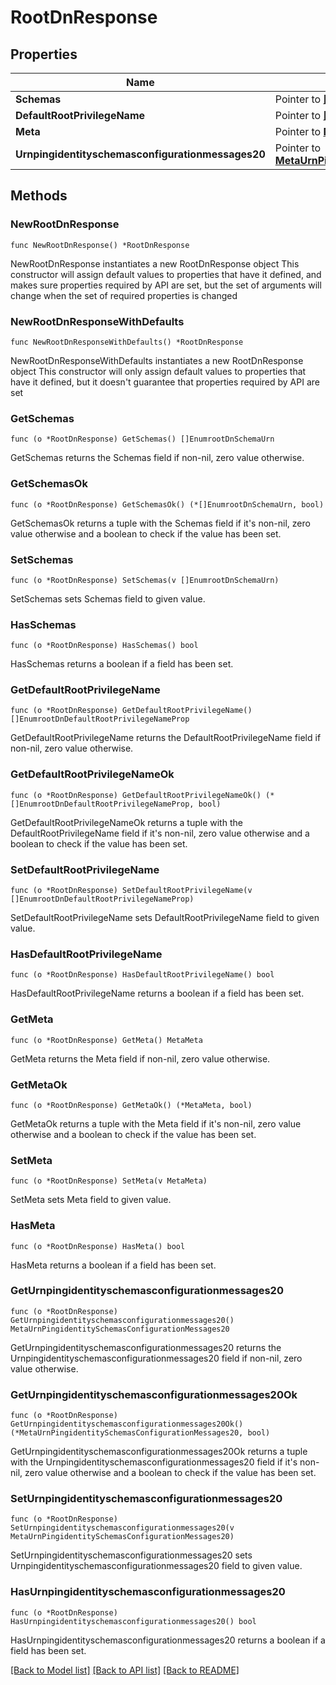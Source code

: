 # RootDnResponse

## Properties

Name | Type | Description | Notes
------------ | ------------- | ------------- | -------------
**Schemas** | Pointer to [**[]EnumrootDnSchemaUrn**](EnumrootDnSchemaUrn.md) |  | [optional] 
**DefaultRootPrivilegeName** | Pointer to [**[]EnumrootDnDefaultRootPrivilegeNameProp**](EnumrootDnDefaultRootPrivilegeNameProp.md) |  | [optional] 
**Meta** | Pointer to [**MetaMeta**](MetaMeta.md) |  | [optional] 
**Urnpingidentityschemasconfigurationmessages20** | Pointer to [**MetaUrnPingidentitySchemasConfigurationMessages20**](MetaUrnPingidentitySchemasConfigurationMessages20.md) |  | [optional] 

## Methods

### NewRootDnResponse

`func NewRootDnResponse() *RootDnResponse`

NewRootDnResponse instantiates a new RootDnResponse object
This constructor will assign default values to properties that have it defined,
and makes sure properties required by API are set, but the set of arguments
will change when the set of required properties is changed

### NewRootDnResponseWithDefaults

`func NewRootDnResponseWithDefaults() *RootDnResponse`

NewRootDnResponseWithDefaults instantiates a new RootDnResponse object
This constructor will only assign default values to properties that have it defined,
but it doesn't guarantee that properties required by API are set

### GetSchemas

`func (o *RootDnResponse) GetSchemas() []EnumrootDnSchemaUrn`

GetSchemas returns the Schemas field if non-nil, zero value otherwise.

### GetSchemasOk

`func (o *RootDnResponse) GetSchemasOk() (*[]EnumrootDnSchemaUrn, bool)`

GetSchemasOk returns a tuple with the Schemas field if it's non-nil, zero value otherwise
and a boolean to check if the value has been set.

### SetSchemas

`func (o *RootDnResponse) SetSchemas(v []EnumrootDnSchemaUrn)`

SetSchemas sets Schemas field to given value.

### HasSchemas

`func (o *RootDnResponse) HasSchemas() bool`

HasSchemas returns a boolean if a field has been set.

### GetDefaultRootPrivilegeName

`func (o *RootDnResponse) GetDefaultRootPrivilegeName() []EnumrootDnDefaultRootPrivilegeNameProp`

GetDefaultRootPrivilegeName returns the DefaultRootPrivilegeName field if non-nil, zero value otherwise.

### GetDefaultRootPrivilegeNameOk

`func (o *RootDnResponse) GetDefaultRootPrivilegeNameOk() (*[]EnumrootDnDefaultRootPrivilegeNameProp, bool)`

GetDefaultRootPrivilegeNameOk returns a tuple with the DefaultRootPrivilegeName field if it's non-nil, zero value otherwise
and a boolean to check if the value has been set.

### SetDefaultRootPrivilegeName

`func (o *RootDnResponse) SetDefaultRootPrivilegeName(v []EnumrootDnDefaultRootPrivilegeNameProp)`

SetDefaultRootPrivilegeName sets DefaultRootPrivilegeName field to given value.

### HasDefaultRootPrivilegeName

`func (o *RootDnResponse) HasDefaultRootPrivilegeName() bool`

HasDefaultRootPrivilegeName returns a boolean if a field has been set.

### GetMeta

`func (o *RootDnResponse) GetMeta() MetaMeta`

GetMeta returns the Meta field if non-nil, zero value otherwise.

### GetMetaOk

`func (o *RootDnResponse) GetMetaOk() (*MetaMeta, bool)`

GetMetaOk returns a tuple with the Meta field if it's non-nil, zero value otherwise
and a boolean to check if the value has been set.

### SetMeta

`func (o *RootDnResponse) SetMeta(v MetaMeta)`

SetMeta sets Meta field to given value.

### HasMeta

`func (o *RootDnResponse) HasMeta() bool`

HasMeta returns a boolean if a field has been set.

### GetUrnpingidentityschemasconfigurationmessages20

`func (o *RootDnResponse) GetUrnpingidentityschemasconfigurationmessages20() MetaUrnPingidentitySchemasConfigurationMessages20`

GetUrnpingidentityschemasconfigurationmessages20 returns the Urnpingidentityschemasconfigurationmessages20 field if non-nil, zero value otherwise.

### GetUrnpingidentityschemasconfigurationmessages20Ok

`func (o *RootDnResponse) GetUrnpingidentityschemasconfigurationmessages20Ok() (*MetaUrnPingidentitySchemasConfigurationMessages20, bool)`

GetUrnpingidentityschemasconfigurationmessages20Ok returns a tuple with the Urnpingidentityschemasconfigurationmessages20 field if it's non-nil, zero value otherwise
and a boolean to check if the value has been set.

### SetUrnpingidentityschemasconfigurationmessages20

`func (o *RootDnResponse) SetUrnpingidentityschemasconfigurationmessages20(v MetaUrnPingidentitySchemasConfigurationMessages20)`

SetUrnpingidentityschemasconfigurationmessages20 sets Urnpingidentityschemasconfigurationmessages20 field to given value.

### HasUrnpingidentityschemasconfigurationmessages20

`func (o *RootDnResponse) HasUrnpingidentityschemasconfigurationmessages20() bool`

HasUrnpingidentityschemasconfigurationmessages20 returns a boolean if a field has been set.


[[Back to Model list]](../README.md#documentation-for-models) [[Back to API list]](../README.md#documentation-for-api-endpoints) [[Back to README]](../README.md)


